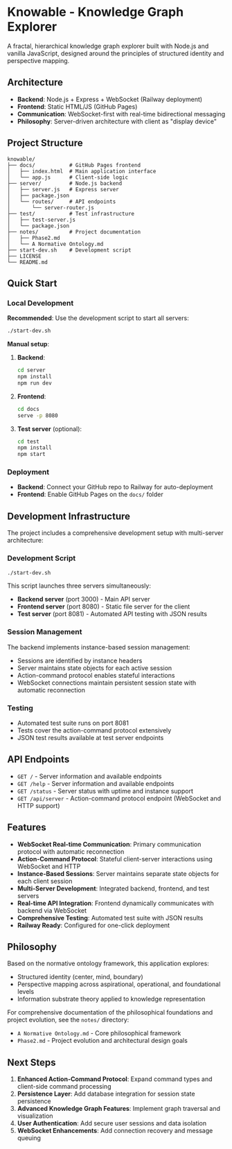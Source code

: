 # Knowable - Knowledge Graph Explorer

A fractal, hierarchical knowledge graph explorer built with Node.js and vanilla JavaScript, designed around the principles of structured identity and perspective mapping.

## Architecture

- **Backend**: Node.js + Express + WebSocket (Railway deployment)
- **Frontend**: Static HTML/JS (GitHub Pages)
- **Communication**: WebSocket-first with real-time bidirectional messaging
- **Philosophy**: Server-driven architecture with client as "display device"

## Project Structure

```
knowable/
├── docs/           # GitHub Pages frontend
│   ├── index.html  # Main application interface
│   └── app.js      # Client-side logic
├── server/         # Node.js backend
│   ├── server.js   # Express server
│   ├── package.json
│   └── routes/     # API endpoints
│       └── server-router.js
├── test/           # Test infrastructure
│   ├── test-server.js
│   └── package.json
├── notes/          # Project documentation
│   ├── Phase2.md
│   └── A Normative Ontology.md
├── start-dev.sh    # Development script
├── LICENSE
└── README.md
```

## Quick Start

### Local Development

**Recommended**: Use the development script to start all servers:
```bash
./start-dev.sh
```

**Manual setup**:
1. **Backend**:
   ```bash
   cd server
   npm install
   npm run dev
   ```

2. **Frontend**:
   ```bash
   cd docs
   serve -p 8080
   ```

3. **Test server** (optional):
   ```bash
   cd test
   npm install
   npm start
   ```

### Deployment

- **Backend**: Connect your GitHub repo to Railway for auto-deployment
- **Frontend**: Enable GitHub Pages on the `docs/` folder

## Development Infrastructure

The project includes a comprehensive development setup with multi-server architecture:

### Development Script
```bash
./start-dev.sh
```
This script launches three servers simultaneously:
- **Backend server** (port 3000) - Main API server
- **Frontend server** (port 8080) - Static file server for the client
- **Test server** (port 8081) - Automated API testing with JSON results

### Session Management
The backend implements instance-based session management:
- Sessions are identified by instance headers
- Server maintains state objects for each active session
- Action-command protocol enables stateful interactions
- WebSocket connections maintain persistent session state with automatic reconnection

### Testing
- Automated test suite runs on port 8081
- Tests cover the action-command protocol extensively
- JSON test results available at test server endpoints

## API Endpoints

- `GET /` - Server information and available endpoints
- `GET /help` - Server information and available endpoints
- `GET /status` - Server status with uptime and instance support
- `GET /api/server` - Action-command protocol endpoint (WebSocket and HTTP support)

## Features

- **WebSocket Real-time Communication**: Primary communication protocol with automatic reconnection
- **Action-Command Protocol**: Stateful client-server interactions using WebSocket and HTTP
- **Instance-Based Sessions**: Server maintains separate state objects for each client session
- **Multi-Server Development**: Integrated backend, frontend, and test servers
- **Real-time API Integration**: Frontend dynamically communicates with backend via WebSocket
- **Comprehensive Testing**: Automated test suite with JSON results
- **Railway Ready**: Configured for one-click deployment

## Philosophy

Based on the normative ontology framework, this application explores:
- Structured identity (center, mind, boundary)
- Perspective mapping across aspirational, operational, and foundational levels
- Information substrate theory applied to knowledge representation

For comprehensive documentation of the philosophical foundations and project evolution, see the `notes/` directory:
- `A Normative Ontology.md` - Core philosophical framework
- `Phase2.md` - Project evolution and architectural design goals

## Next Steps

1. **Enhanced Action-Command Protocol**: Expand command types and client-side command processing
2. **Persistence Layer**: Add database integration for session state persistence
3. **Advanced Knowledge Graph Features**: Implement graph traversal and visualization
4. **User Authentication**: Add secure user sessions and data isolation
5. **WebSocket Enhancements**: Add connection recovery and message queuing
